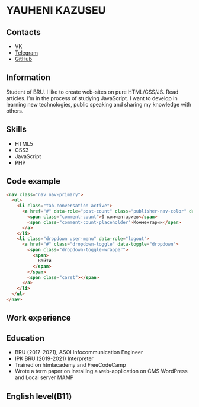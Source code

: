 # YAUHENI KAZUSEU
## Contacts
- [VK](https://vk.com/i0rdan)
- [Telegram](https://t.me/i0rdan)
- [GitHub](https://github.com/i0rdan)
## Information 
Student of BRU. I like to create web-sites on pure HTML/CSS/JS. Read articles. I’m in the process of studying JavaScript. I want to develop in learning new technologies, public speaking and sharing my knowledge with others.
## Skills 
- HTML5
- CSS3
- JavaScript
- PHP
## Code example
```html
<nav class="nav nav-primary">
  <ul>
    <li class="tab-conversation active">
      <a href="#" data-role="post-count" class="publisher-nav-color" data-nav="conversation">
        <span class="comment-count">0 комментариев</span>
        <span class="comment-count-placeholder">Комментарии</span>
      </a>
    </li>
    <li class="dropdown user-menu" data-role="logout">
      <a href="#" class="dropdown-toggle" data-toggle="dropdown">
        <span class="dropdown-toggle-wrapper">
          <span>
            Войти
          </span>
        </span>
        <span class="caret"></span>
      </a>
    </li>
  </ul>
</nav>
```
## Work experience 
## Education 
- BRU (2017-2021), ASOI Infocommunication Engineer
- IPK BRU (2019-2021) Interpreter
- Trained on htmlacademy and FreeCodeCamp
- Wrote a term paper on installing a web-application on CMS WordPress and Local server MAMP
## English level(B11)
